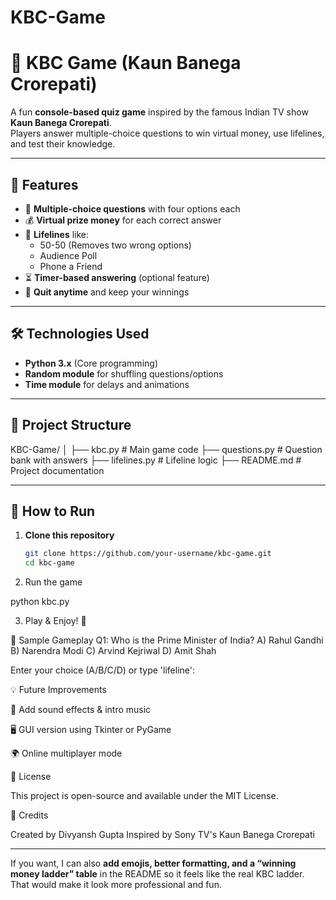 # KBC-Game
# 🎯 KBC Game (Kaun Banega Crorepati)

A fun **console-based quiz game** inspired by the famous Indian TV show **Kaun Banega Crorepati**.  
Players answer multiple-choice questions to win virtual money, use lifelines, and test their knowledge.

---

## 📌 Features

- 🎤 **Multiple-choice questions** with four options each  
- 💰 **Virtual prize money** for each correct answer  
- 🛟 **Lifelines** like:
  - 50-50 (Removes two wrong options)
  - Audience Poll
  - Phone a Friend
- ⏳ **Timer-based answering** (optional feature)
- 🚪 **Quit anytime** and keep your winnings

---

## 🛠️ Technologies Used

- **Python 3.x** (Core programming)
- **Random module** for shuffling questions/options
- **Time module** for delays and animations

---

## 📂 Project Structure
KBC-Game/
│
├── kbc.py # Main game code
├── questions.py # Question bank with answers
├── lifelines.py # Lifeline logic
├── README.md # Project documentation


---

## 🚀 How to Run

1. **Clone this repository**  
   ```bash
   git clone https://github.com/your-username/kbc-game.git
   cd kbc-game
2. Run the game

python kbc.py


3. Play & Enjoy! 🎉

📸 Sample Gameplay
Q1: Who is the Prime Minister of India?
A) Rahul Gandhi    B) Narendra Modi
C) Arvind Kejriwal D) Amit Shah

Enter your choice (A/B/C/D) or type 'lifeline':

💡 Future Improvements

🎵 Add sound effects & intro music

🖥 GUI version using Tkinter or PyGame

🌍 Online multiplayer mode

📜 License

This project is open-source and available under the MIT License.

🙌 Credits

Created by Divyansh Gupta
Inspired by Sony TV's Kaun Banega Crorepati


---

If you want, I can also **add emojis, better formatting, and a “winning money ladder” table** in the README so it feels like the real KBC ladder. That would make it look more professional and fun.
